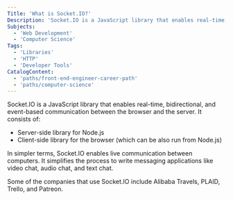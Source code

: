 ```yaml
---
Title: 'What is Socket.IO?'
Description: 'Socket.IO is a JavaScript library that enables real-time, bidirectional, and event-based communication between the browser and the server. It consists of: - Server-side library for Node.js - Client-side library for the browser (which can be also run from Node.js) In simpler terms, Socket.IO enables live communication between computers. It simplifies the process to write messaging applications like video chat, audio chat, and text chat. Some of the companies that use Socket.IO include Alibaba Travels, PLAID, Trello, and Patreon.'
Subjects:
  - 'Web Development'
  - 'Computer Science'
Tags:
  - 'Libraries'
  - 'HTTP'
  - 'Developer Tools'
CatalogContent:
  - 'paths/front-end-engineer-career-path'
  - 'paths/computer-science'
---
```


Socket.IO is a JavaScript library that enables real-time, bidirectional, and event-based communication between the browser and the server. It consists of:

- Server-side library for Node.js
- Client-side library for the browser (which can be also run from Node.js)

In simpler terms, Socket.IO enables live communication between computers. It simplifies the process to write messaging applications like video chat, audio chat, and text chat.

Some of the companies that use Socket.IO include Alibaba Travels, PLAID, Trello, and Patreon.
